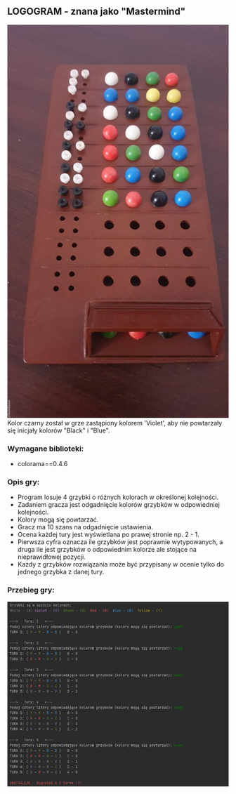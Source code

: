 ## LOGOGRAM - znana jako "Mastermind"
![logogram](Logogram.jpg)<br />
Kolor czarny został w grze zastąpiony kolorem 'Violet', aby nie powtarzały się inicjały kolorów "Black" i "Blue".

### Wymagane biblioteki:
* colorama==0.4.6

### Opis gry:
- Program losuje 4 grzybki o różnych kolorach w określonej kolejności.<br />
- Zadaniem gracza jest odgadnięcie kolorów grzybków w odpowiedniej kolejności.<br />
- Kolory mogą się powtarzać.<br />
- Gracz ma 10 szans na odgadnięcie ustawienia.<br />
- Ocena każdej tury jest wyświetlana po prawej stronie np. 2 - 1.<br />
- Pierwsza cyfra oznacza ile grzybków jest poprawnie wytypowanych, a druga ile jest grzybków o odpowiednim kolorze ale stojące na nieprawidłowej pozycji.<br />
- Każdy z grzybków rozwiązania może być przypisany w ocenie tylko do jednego grzybka z danej tury.<br />

### Przebieg gry:
![rozgrywka](rozgrywka.png)



